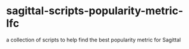 # sagittal-scripts-popularity-metric-lfc
a collection of scripts to help find the best popularity metric for Sagittal
